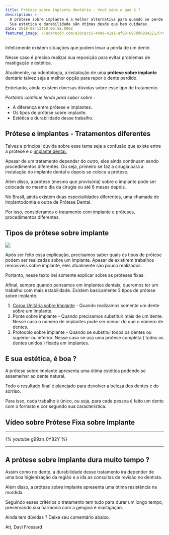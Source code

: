 ```yaml
---
title: Prótese sobre implante dentário - Você sabe o que é ?
description: >-
  A prótese sobre implante é a melhor alternativa para quando se perde um dente.
  Sua estética e durabilidade são ótimas desde que bem cuidadas.
date: 2018-08-13T10:00:58.000Z
featured_image: //ucarecdn.com/e30cecc1-4499-41a1-af93-697dd0934221/Protese-sobre-implante.jpg
---
```


Infelizmente existem situações que podem levar a perda de um dente. 

Nesse caso é preciso realizar sua reposição para evitar problemas de mastigação e estética. 

Atualmente, na odontologia, a instalação de uma **prótese sobre implante** dentário talvez seja a melhor opção para repor o dente perdido. 

Entretanto, ainda existem diversas dúvidas sobre esse tipo de tratamento. 

_Portanto continue lendo para saber sobre :_

*   A diferença entre prótese e implantes.
*   Os tipos de prótese sobre implante.
*   Estética e durabilidade desse trabalho.

**Prótese e implantes - Tratamentos diferentes**
------------------------------------------------

Talvez a principal dúvida sobre esse tema seja a confusão que existe entre a prótese e o [implante dental.](/implante-dentario/) 

Apesar de um tratamento depender do outro, eles ainda continuam sendo procedimentos diferentes. Ou seja, primeiro se faz a cirugia para a instalação do implante dental e depois se coloca a prótese. 

Além disso, a prótese (mesmo que provisória) sobre o implante pode ser colocada no mesmo dia da cirugia ou até 6 meses depois. 

No Brasil, ainda existem duas especialidades diferentes, uma chamada de Implantodontia e outra de Prótese Dental. 

Por isso, consideramos o tratamento com implante e próteses, procedimentos diferentes.

**Tipos de prótese sobre implante**
-----------------------------------

![](//ucarecdn.com/c7a0b692-6ded-4852-a46f-9cf4e7d5da43/Protese-sobre-implante-dentario.jpg) 

Após ser feito essa explicação, precisamos saber quais os tipos de prótese podem ser realizadas sobre um implante.
Apesar de existirem trabalhos removíveis sobre implante, eles atualmente são pouco realizados. 

Portanto, nesse texto irei somente explicar sobre as próteses fixas. 

Afinal, sempre quando pensamos em implantes dentais, queremos ter um trabalho com mais estabilidade. Existem basicamente 3 tipos de prótese sobre implante.

1.  [Coroa Unitária sobre Implante](/coroa-dentaria/) \- Quando realizamos somente um dente sobre um Implante.
2.  Ponte sobre implante - Quando precisamos substituir mais de um dente. Nesse caso o número de implantes pode ser menor do que o número de dentes.
3.  Protocolo sobre implante - Quando se substitui todos os dentes ou superior ou inferior. Nesse caso se usa uma prótese completa ( todos os dentes unidos ) fixada em implantes.

**E sua estética, é boa ?**
---------------------------

A prótese sobre implante apresenta uma ótima estética podendo se assemelhar ao dente natural. 

Todo o resultado final é planejado para devolver a beleza dos dentes e do sorriso. 

Para isso, cada trabalho é único, ou seja, para cada pessoa é feito um dente com o formato e cor segundo sua característica.

## Vídeo sobre Prótese Fixa sobre Implante 
---
{% youtube g99zn_0Y82Y %}

---

**A prótese sobre implante dura muito tempo ?**
-----------------------------------------------

Assim como no dente, a durabilidade desse tratamento irá depender de uma boa higienização da região e a ida as consultas de revisão no dentista. 

Além disso, a prótese sobre implante apresenta uma ótima resistência na mordida. 

Seguindo esses critérios o tratamento tem tudo para durar um longo tempo, preservando sua harmonia com a gengiva e mastigação.

Ainda tem dúvidas ? Deixe seu comentário abaixo.

Att,
Davi Frossard
